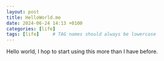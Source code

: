 ```yaml
---
layout: post
title: HelloWorld.me
date: 2024-06-24 14:13 +0100
categories: [life]
tags: [life]     # TAG names should always be lowercase
---
```


Hello world, I hop to start using this more than I have before.

